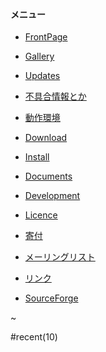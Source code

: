 #### メニュー

- [FrontPage](/FrontPage)

- [Gallery](/en/Gallery)

- [Updates](/Updates)

- [不具合情報とか](/Bugs)

- [動作環境](/動作環境)

- [Download](/Download)

- [Install](/Install)

- [Documents](/Documents)

- [Development](/Development)

- [Licence](/Licence)

- [寄付](/Licence)

- [メーリングリスト](/MailingList)

- [リンク](/リンク)

- [SourceForge](http://sourceforge.net/projects/cuemol/)

~

#recent(10)
